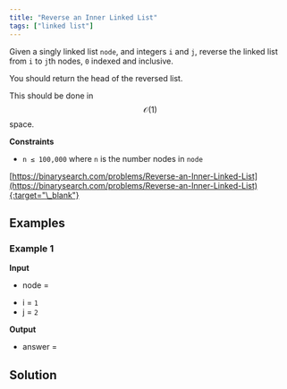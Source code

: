 ```yaml
---
title: "Reverse an Inner Linked List"
tags: ["linked list"]
---
```


Given a singly linked list `node`, and integers `i` and `j`, reverse the linked list from `i` to `j`th nodes, `0` indexed and inclusive.

You should return the head of the reversed list.

This should be done in $$\mathcal{O}(1)$$ space.

**Constraints**

- `n ≤ 100,000` where `n` is the number nodes in `node`

[https://binarysearch.com/problems/Reverse-an-Inner-Linked-List](https://binarysearch.com/problems/Reverse-an-Inner-Linked-List){:target="\_blank"}

<script src="/assets/js/viz/viz.js"></script>
<script src="/assets/js/viz/lite.render.js"></script>

## Examples

### Example 1

**Input**

- node =

<div id="example1Node" style="text-align: center"></div>
<script>
  var viz = new Viz();
  
  viz.renderSVGElement("digraph example1Node { 0 [label = 0]; 1 [label = 1]; 2 [label = 3]; 3 [label = 4]; 0->1->2->3; rankdir=LR }")
  .then(function(element) {
    document.getElementById("example1Node").appendChild(element);
  })
  .catch(error => {
    viz = new Viz();
    console.error(error);
  });
</script>

- i = `1`
- j = `2`

**Output**

- answer =

<div id="example1Output" style="text-align: center"></div>
<script>
  var viz = new Viz();
  
  viz.renderSVGElement("digraph example1Output { 0 [label = 0]; 1 [label = 3]; 2 [label = 1]; 3 [label = 4]; 0->1->2->3; rankdir=LR }")
  .then(function(element) {
    document.getElementById("example1Output").appendChild(element);
  })
  .catch(error => {
    viz = new Viz();
    console.error(error);
  });
</script>

## Solution

<script src="https://gist.github.com/yaeba/16da7be5123724fcf6eccc25581cef5a.js?file=Reverse-an-Inner-Linked-List.cpp"></script>
